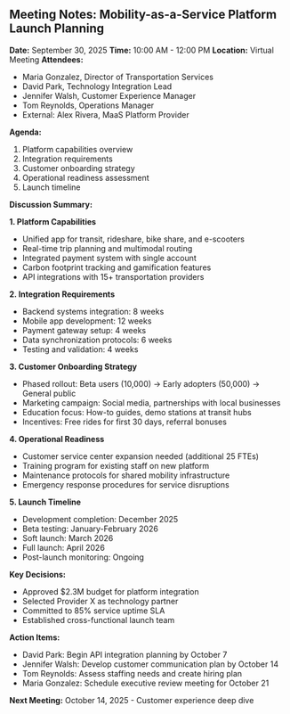 ## Meeting Notes: Mobility-as-a-Service Platform Launch Planning

**Date:** September 30, 2025
**Time:** 10:00 AM - 12:00 PM
**Location:** Virtual Meeting
**Attendees:**
- Maria Gonzalez, Director of Transportation Services
- David Park, Technology Integration Lead
- Jennifer Walsh, Customer Experience Manager
- Tom Reynolds, Operations Manager
- External: Alex Rivera, MaaS Platform Provider

**Agenda:**
1. Platform capabilities overview
2. Integration requirements
3. Customer onboarding strategy
4. Operational readiness assessment
5. Launch timeline

**Discussion Summary:**

**1. Platform Capabilities**
- Unified app for transit, rideshare, bike share, and e-scooters
- Real-time trip planning and multimodal routing
- Integrated payment system with single account
- Carbon footprint tracking and gamification features
- API integrations with 15+ transportation providers

**2. Integration Requirements**
- Backend systems integration: 8 weeks
- Mobile app development: 12 weeks
- Payment gateway setup: 4 weeks
- Data synchronization protocols: 6 weeks
- Testing and validation: 4 weeks

**3. Customer Onboarding Strategy**
- Phased rollout: Beta users (10,000) → Early adopters (50,000) → General public
- Marketing campaign: Social media, partnerships with local businesses
- Education focus: How-to guides, demo stations at transit hubs
- Incentives: Free rides for first 30 days, referral bonuses

**4. Operational Readiness**
- Customer service center expansion needed (additional 25 FTEs)
- Training program for existing staff on new platform
- Maintenance protocols for shared mobility infrastructure
- Emergency response procedures for service disruptions

**5. Launch Timeline**
- Development completion: December 2025
- Beta testing: January-February 2026
- Soft launch: March 2026
- Full launch: April 2026
- Post-launch monitoring: Ongoing

**Key Decisions:**
- Approved $2.3M budget for platform integration
- Selected Provider X as technology partner
- Committed to 85% service uptime SLA
- Established cross-functional launch team

**Action Items:**
- David Park: Begin API integration planning by October 7
- Jennifer Walsh: Develop customer communication plan by October 14
- Tom Reynolds: Assess staffing needs and create hiring plan
- Maria Gonzalez: Schedule executive review meeting for October 21

**Next Meeting:** October 14, 2025 - Customer experience deep dive
